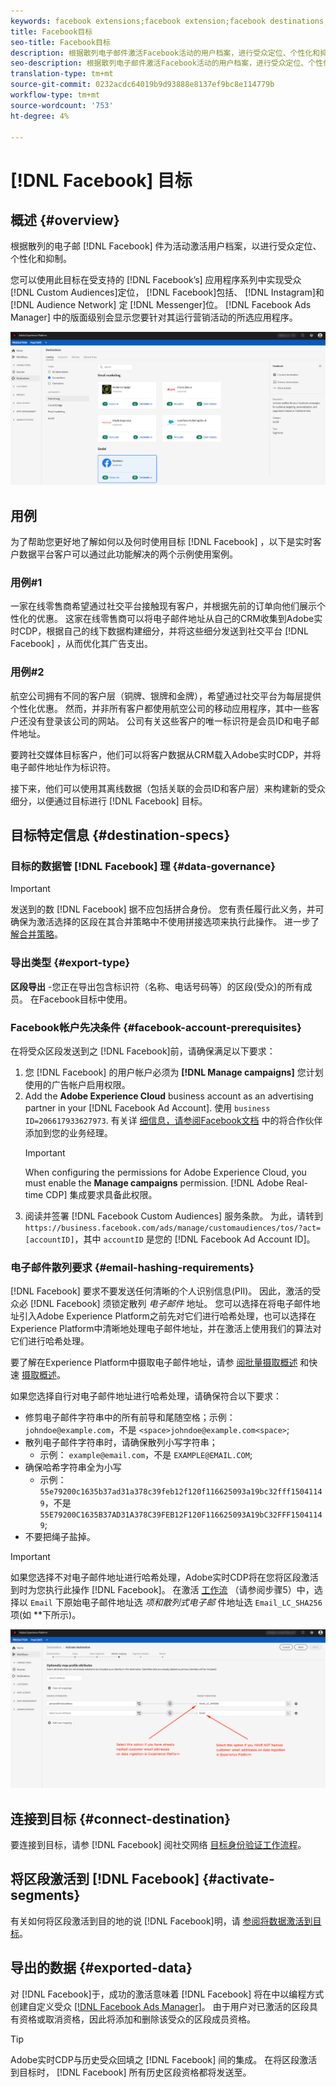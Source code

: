 ```yaml
---
keywords: facebook extensions;facebook extension;facebook destinations;facebook;instagram;messenger;facebook messenger
title: Facebook目标
seo-title: Facebook目标
description: 根据散列电子邮件激活Facebook活动的用户档案，进行受众定位、个性化和抑制。
seo-description: 根据散列电子邮件激活Facebook活动的用户档案，进行受众定位、个性化和抑制。
translation-type: tm+mt
source-git-commit: 0232acdc64019b9d93888e8137ef9bc8e114779b
workflow-type: tm+mt
source-wordcount: '753'
ht-degree: 4%

---
```



# [!DNL Facebook] 目标

## 概述 {#overview}

根据散列的电子邮 [!DNL Facebook] 件为活动激活用户档案，以进行受众定位、个性化和抑制。

您可以使用此目标在受支持的 [!DNL Facebook’s] 应用程序系列中实现受众 [!DNL Custom Audiences]定位， [!DNL Facebook]包括、 [!DNL Instagram]和 [!DNL Audience Network] 定 [!DNL Messenger]位。 [!DNL Facebook Ads Manager] 中的版面级别会显示您要针对其运行营销活动的所选应用程序。

![实时CDP UI中的Facebook目标](/help/rtcdp/destinations/assets/facebook-destination.png)


## 用例

为了帮助您更好地了解如何以及何时使用目标 [!DNL Facebook] ，以下是实时客户数据平台客户可以通过此功能解决的两个示例使用案例。


### 用例#1


一家在线零售商希望通过社交平台接触现有客户，并根据先前的订单向他们展示个性化的优惠。 这家在线零售商可以将电子邮件地址从自己的CRM收集到Adobe实时CDP，根据自己的线下数据构建细分，并将这些细分发送到社交平台 [!DNL Facebook] ，从而优化其广告支出。


### 用例#2


航空公司拥有不同的客户层（铜牌、银牌和金牌），希望通过社交平台为每层提供个性化优惠。 然而，并非所有客户都使用航空公司的移动应用程序，其中一些客户还没有登录该公司的网站。 公司有关这些客户的唯一标识符是会员ID和电子邮件地址。

要跨社交媒体目标客户，他们可以将客户数据从CRM载入Adobe实时CDP，并将电子邮件地址作为标识符。

接下来，他们可以使用其离线数据（包括关联的会员ID和客户层）来构建新的受众细分，以便通过目标进行 [!DNL Facebook] 目标。

## 目标特定信息 {#destination-specs}

### 目标的数据管 [!DNL Facebook] 理 {#data-governance}

>[!IMPORTANT]
>
>发送到的数 [!DNL Facebook] 据不应包括拼合身份。 您有责任履行此义务，并可确保为激活选择的区段在其合并策略中不使用拼接选项来执行此操作。 进一步了 [解合并策略](/help/profile/ui/merge-policies.md)。

### 导出类型 {#export-type}

**区段导出** -您正在导出包含标识符（名称、电话号码等）的区段(受众)的所有成员。 在Facebook目标中使用。

### Facebook帐户先决条件 {#facebook-account-prerequisites}

在将受众区段发送到之 [!DNL Facebook]前，请确保满足以下要求：

1. 您 [!DNL Facebook] 的用户帐户必须为 **[!DNL Manage campaigns]** 您计划使用的广告帐户启用权限。
2. Add the **Adobe Experience Cloud** business account as an advertising partner in your [!DNL Facebook Ad Account]. 使用 `business ID=206617933627973`. 有关详 [细信息，请参阅Facebook文档](https://www.facebook.com/business/help/1717412048538897) 中的将合作伙伴添加到您的业务经理。
   >[!IMPORTANT]
   >
   > When configuring the permissions for Adobe Experience Cloud, you must enable the **Manage campaigns** permission. [!DNL Adobe Real-time CDP] 集成要求具备此权限。
3. 阅读并签署 [!DNL Facebook Custom Audiences] 服务条款。 为此，请转到 `https://business.facebook.com/ads/manage/customaudiences/tos/?act=[accountID]`，其中 `accountID` 是您的 [!DNL Facebook Ad Account ID]。

### 电子邮件散列要求 {#email-hashing-requirements}

[!DNL Facebook] 要求不要发送任何清晰的个人识别信息(PII)。 因此，激活的受众必 [!DNL Facebook] 须锁定散列 *电子邮件* 地址。 您可以选择在将电子邮件地址引入Adobe Experience Platform之前先对它们进行哈希处理，也可以选择在Experience Platform中清晰地处理电子邮件地址，并在激活上使用我们的算法对它们进行哈希处理。

要了解在Experience Platform中摄取电子邮件地址，请参 [阅批量摄取概述](/help/ingestion/batch-ingestion/overview.md) 和快速 [摄取概述](/help/ingestion/streaming-ingestion/overview.md)。

如果您选择自行对电子邮件地址进行哈希处理，请确保符合以下要求：

* 修剪电子邮件字符串中的所有前导和尾随空格；示例： `johndoe@example.com`，不是 `<space>johndoe@example.com<space>`;
* 散列电子邮件字符串时，请确保散列小写字符串；
   * 示例： `example@email.com`，不是 `EXAMPLE@EMAIL.COM`;
* 确保哈希字符串全为小写
   * 示例： `55e79200c1635b37ad31a378c39feb12f120f116625093a19bc32fff15041149`，不是 `55E79200C1635B37AD31A378C39FEB12F120F116625093A19bC32FFF15041149`;
* 不要把绳子盐掉。


>[!IMPORTANT]
>
>如果您选择不对电子邮件地址进行哈希处理，Adobe实时CDP将在您将区段激活到时为您执行此操作 [!DNL Facebook]。 在激活 [工作流](/help/rtcdp/destinations/activate-destinations.md#activate-data) （请参阅步骤5）中，选择以 `Email` 下原始电子邮件地址选 *项和散列式电子邮* 件地址选 `Email_LC_SHA256` 项(如 **&#x200B;下所示)。


![散列激活](/help/rtcdp/destinations/assets/identity-mapping.png)

## 连接到目标 {#connect-destination}

要连接到目标，请参 [!DNL Facebook] 阅社交网络 [目标身份验证工作流程](/help/rtcdp/destinations/social-network-destinations-workflow.md)。


## 将区段激活到 [!DNL Facebook] {#activate-segments}

有关如何将区段激活到目的地的说 [!DNL Facebook]明，请 [参阅将数据激活到目标](/help/rtcdp/destinations/activate-destinations.md)。

## 导出的数据 {#exported-data}

对 [!DNL Facebook]于，成功的激活意味着 [!DNL Facebook] 将在中以编程方式创建自定义受众 [[!DNL Facebook Ads Manager]](https://www.facebook.com/adsmanager/manage/)。 由于用户对已激活的区段具有资格或取消资格，因此将添加和删除该受众的区段成员资格。

>[!TIP]
>
>Adobe实时CDP与历史受众回填之 [!DNL Facebook] 间的集成。 在将区段激活到目标时， [!DNL Facebook] 所有历史区段资格都将发送至。